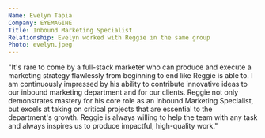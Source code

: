 ```yaml
---
Name: Evelyn Tapia
Company: EYEMAGINE
Title: Inbound Marketing Specialist
Relationship: Evelyn worked with Reggie in the same group
Photo: evelyn.jpeg
---
```

"It's rare to come by a full-stack marketer who can produce and execute a marketing strategy flawlessly from beginning to end like Reggie is able to. I am continuously impressed by his ability to contribute innovative ideas to our inbound marketing department and for our clients. Reggie not only demonstrates mastery for his core role as an Inbound Marketing Specialist, but excels at taking on critical projects that are essential to the department's growth. Reggie is always willing to help the team with any task and always inspires us to produce impactful, high-quality work."